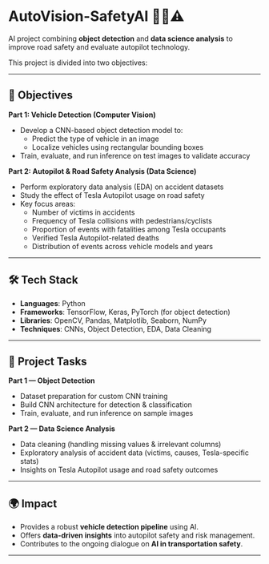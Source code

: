 # AutoVision-SafetyAI 🚗🤖⚠️

AI project combining **object detection** and **data science analysis** to improve road safety and evaluate autopilot technology.  

This project is divided into two objectives:  

---

## 📌 Objectives

**Part 1: Vehicle Detection (Computer Vision)**  
- Develop a CNN-based object detection model to:  
  - Predict the type of vehicle in an image  
  - Localize vehicles using rectangular bounding boxes  
- Train, evaluate, and run inference on test images to validate accuracy  

**Part 2: Autopilot & Road Safety Analysis (Data Science)**  
- Perform exploratory data analysis (EDA) on accident datasets  
- Study the effect of Tesla Autopilot usage on road safety  
- Key focus areas:  
  - Number of victims in accidents  
  - Frequency of Tesla collisions with pedestrians/cyclists  
  - Proportion of events with fatalities among Tesla occupants  
  - Verified Tesla Autopilot-related deaths  
  - Distribution of events across vehicle models and years  

---

## 🛠️ Tech Stack
- **Languages**: Python  
- **Frameworks**: TensorFlow, Keras, PyTorch (for object detection)  
- **Libraries**: OpenCV, Pandas, Matplotlib, Seaborn, NumPy  
- **Techniques**: CNNs, Object Detection, EDA, Data Cleaning  

---

## 📂 Project Tasks

**Part 1 — Object Detection**  
- Dataset preparation for custom CNN training  
- Build CNN architecture for detection & classification  
- Train, evaluate, and run inference on sample images  

**Part 2 — Data Science Analysis**  
- Data cleaning (handling missing values & irrelevant columns)  
- Exploratory analysis of accident data (victims, causes, Tesla-specific stats)  
- Insights on Tesla Autopilot usage and road safety outcomes  

---

## 🌍 Impact
- Provides a robust **vehicle detection pipeline** using AI.  
- Offers **data-driven insights** into autopilot safety and risk management.  
- Contributes to the ongoing dialogue on **AI in transportation safety**.  

---


